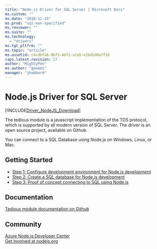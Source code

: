 ```yaml
---
title: "Node.js Driver for SQL Server | Microsoft Docs"
ms.custom: ""
ms.date: "2016-11-15"
ms.prod: "sql-non-specified"
ms.reviewer: ""
ms.suite: ""
ms.technology: 
  - "drivers"
ms.tgt_pltfrm: ""
ms.topic: "article"
ms.assetid: c4cdbfa6-9b73-4b72-a1a6-e1b45d8a773d
caps.latest.revision: 17
author: "MightyPen"
ms.author: "genemi"
manager: "jhubbard"
---
```

# Node.js Driver for SQL Server
[!INCLUDE[Driver_NodeJS_Download](../../includes/driver_nodejs_download.md)]

The tedious module is a javascript implementation of the TDS protocol, which is supported by all modern version of SQL Server. The driver is an open source project, available on Github.  
  
You can  connect to a SQL Database using Node.js on Windows, Linux, or Mac.  
  
## Getting Started  
* [Step 1: Configure development environment for Node.js development](../../connect/node-js/step-1-configure-development-environment-for-node-js-development.md)  
* [Step 2: Create a SQL database for Node.js development](../../connect/node-js/step-2-create-a-sql-database-for-node-js-development.md)  
* [Step 3: Proof of concept connecting to SQL using Node.js](../../connect/node-js/step-3-proof-of-concept-connecting-to-sql-using-node-js.md)  
  
## Documentation  
  
[Tedious module documentation on Github](http://tediousjs.github.io/tedious/)  
  
## Community  
[Azure Node.js Developer Center](https://azure.microsoft.com/develop/nodejs/)  
[Get Involved at nodejs.org](https://nodejs.org/en/get-involved/)  
